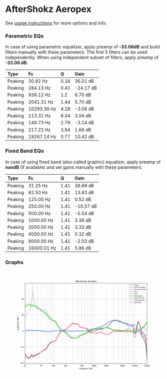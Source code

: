 # AfterShokz Aeropex
See [usage instructions](https://github.com/jaakkopasanen/AutoEq#usage) for more options and info.

### Parametric EQs
In case of using parametric equalizer, apply preamp of **-33.06dB** and build filters manually
with these parameters. The first 5 filters can be used independently.
When using independent subset of filters, apply preamp of **-33.06 dB**.

| Type    | Fc          |    Q | Gain      |
|:--------|:------------|:-----|:----------|
| Peaking | 30.92 Hz    | 0.16 | 36.01 dB  |
| Peaking | 284.13 Hz   | 0.41 | -24.17 dB |
| Peaking | 938.12 Hz   | 1.2  | 6.70 dB   |
| Peaking | 2041.31 Hz  | 1.44 | 5.70 dB   |
| Peaking | 10293.38 Hz | 4.28 | -3.06 dB  |
| Peaking | 113.31 Hz   | 6.04 | 3.04 dB   |
| Peaking | 149.73 Hz   | 2.79 | -3.14 dB  |
| Peaking | 217.22 Hz   | 3.84 | 1.68 dB   |
| Peaking | 19267.14 Hz | 0.77 | 10.42 dB  |

### Fixed Band EQs
In case of using fixed band (also called graphic) equalizer, apply preamp of **nandB**
(if available) and set gains manually with these parameters.

| Type    | Fc          |    Q | Gain      |
|:--------|:------------|:-----|:----------|
| Peaking | 31.25 Hz    | 1.41 | 38.89 dB  |
| Peaking | 62.50 Hz    | 1.41 | 13.83 dB  |
| Peaking | 125.00 Hz   | 1.41 | 0.52 dB   |
| Peaking | 250.00 Hz   | 1.41 | -10.57 dB |
| Peaking | 500.00 Hz   | 1.41 | -5.54 dB  |
| Peaking | 1000.00 Hz  | 1.41 | 3.38 dB   |
| Peaking | 2000.00 Hz  | 1.41 | 3.33 dB   |
| Peaking | 4000.00 Hz  | 1.41 | 0.32 dB   |
| Peaking | 8000.00 Hz  | 1.41 | -2.03 dB  |
| Peaking | 16000.01 Hz | 1.41 | 5.86 dB   |

### Graphs
![](./AfterShokz%20Aeropex.png)